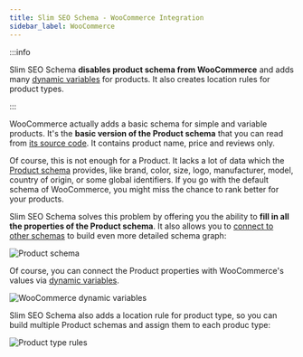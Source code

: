 ```yaml
---
title: Slim SEO Schema - WooCommerce Integration
sidebar_label: WooCommerce
---
```


:::info

Slim SEO Schema **disables product schema from WooCommerce** and adds many [dynamic variables](/slim-seo-schema/dynamic-variables/) for products. It also creates location rules for product types.

:::

WooCommerce actually adds a basic schema for simple and variable products. It's the **basic version of the Product schema** that you can read from [its source code](https://github.com/woocommerce/woocommerce/blob/trunk/plugins/woocommerce/includes/class-wc-structured-data.php). It contains product name, price and reviews only.

Of course, this is not enough for a Product. It lacks a lot of data which the [Product schema](https://schema.org/Product) provides, like brand, color, size, logo, manufacturer, model, country of origin, or some global identifiers. If you go with the default schema of WooCommerce, you might miss the chance to rank better for your products.

Slim SEO Schema solves this problem by offering you the ability to **fill in all the properties of the Product schema**. It also allows you to [connect to other schemas](/slim-seo-schema/connecting-schemas/) to build even more detailed schema graph:

![Product schema](https://i0.wp.com/images.elightup.com/slim-seo/docs/link-manager/product-schema.png)

Of course, you can connect the Product properties with WooCommerce's values via [dynamic variables](/slim-seo-schema/dynamic-variables/).

![WooCommerce dynamic variables](https://i0.wp.com/images.elightup.com/slim-seo/docs/link-manager/woocommerce-dynamic-variables.png)

Slim SEO Schema also adds a location rule for product type, so you can build multiple Product schemas and assign them to each produc type:

![Product type rules](https://i0.wp.com/images.elightup.com/slim-seo/docs/link-manager/product-type-rules.png)

